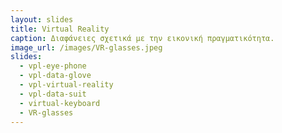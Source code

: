 ```yaml
---
layout: slides
title: Virtual Reality 
caption: Διαφάνειες σχετικά με την εικονική πραγματικότητα. 
image_url: /images/VR-glasses.jpeg
slides:
  - vpl-eye-phone 
  - vpl-data-glove
  - vpl-virtual-reality
  - vpl-data-suit
  - virtual-keyboard 
  - VR-glasses
---
```

